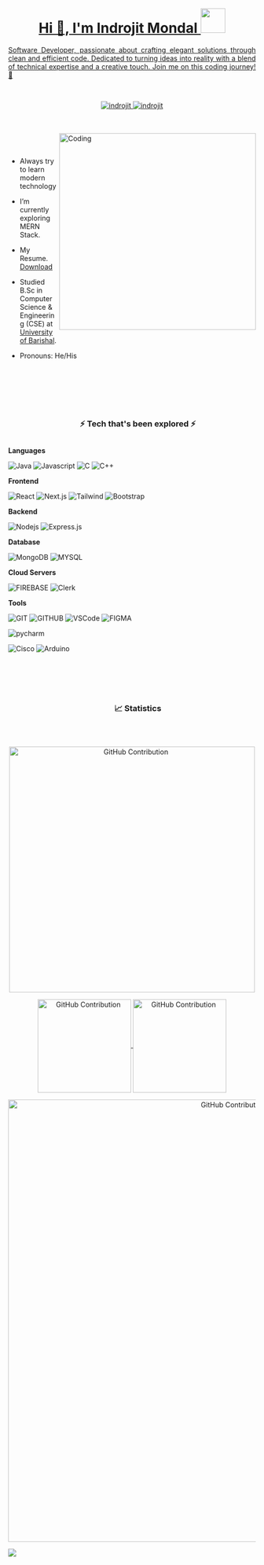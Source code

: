 
 
 <a target="_blank" href="https://www.linkedin.com/in/indrojit-mondal/">
<!--  <img src="https://github.com/ShahinurAlamBhuiyan/ShahinurAlamBhuiyan/blob/main/shahin.gif" height="auto"  style="border-radius:1%"></a><img align="left" src="https://user-images.githubusercontent.com/65187002/144930161-2f783401-8d27-4fdf-a2f7-cc0ba32f1f1f.gif" width="21%" style="display:inline;"><img align="right" src="https://user-images.githubusercontent.com/65187002/144930161-2f783401-8d27-4fdf-a2f7-cc0ba32f1f1f.gif" width="21%" style="display:inline;"> -->

 <br /><br />

<h1 align="center">Hi 👋, I'm Indrojit Mondal <img src="https://media.giphy.com/media/WUlplcMpOCEmTGBtBW/giphy.gif" width="50" ></h1>

<p align="center" style="text-align: justify;">Software Developer, passionate about crafting elegant solutions through clean and efficient code. Dedicated to turning ideas into reality with a blend of technical expertise and a creative touch. Join me on this coding journey! 🚀</p>

<br />
<p align="center">
 <a href="https://indrojit.vercel.app/" target="blank">
  <img src="https://img.shields.io/badge/Website-DC143C?style=for-the-badge&logo=googlechrome&logoColor=white" alt="indrojit" />
 </a>
 <a href="https://www.linkedin.com/in/indrojit-mondal/" target="_blank">
  <img src="https://img.shields.io/badge/LinkedIn-0077B5?style=for-the-badge&logo=linkedin&logoColor=white" alt="indrojit"/>
 </a>
<!--  <a href="https://medium.com/@shahinur-alam-bhuiyan01" target="blank">
  <img src="https://img.shields.io/badge/Medium-black?style=for-the-badge&logo=medium&logoColor=white" alt="indrojit" />
 </a>
 <a href="https://www.facebook.com/shahin19sep/" target="_blank">
  <img src="https://img.shields.io/badge/Facebook-0866FF?&style=for-the-badge&logo=facebook&logoColor=white" alt="logo"  />
  </a>  -->
</p>
<br />
<br />
<img align="right" alt="Coding" width="400" src="https://i.ibb.co/ws7w9kM/Programming-amico.png">
<br /><br />

- Always try to learn modern technology

- I’m currently exploring MERN Stack.


- My Resume. [Download](https://docs.google.com/document/d/1hqWNarSvcF79h_sEN9XZyhvHr8jmTnX9z1vCtVR523A/edit?tab=t.0)

- Studied B.Sc  in Computer Science & Engineering (CSE) at [University of Barishal](https://www.bu.ac.bd/).

- Pronouns: He/His


<br /><br /><br /><br />



<div id="user-content-toc">
  <ul align="center">
    <summary><h3 style="display: inline-block">⚡ Tech that's been explored ⚡ </h3></summary>
  </ul>
</div>



**Languages**


![Java](https://img.shields.io/badge/java-5382a1?style=for-the-badge&logo=java&logoColor=white)
![Javascript](https://img.shields.io/badge/javascript-yellow?style=for-the-badge&logo=javascript&logoColor=white)
![C](https://img.shields.io/badge/c-gray?style=for-the-badge&logo=c&logoColor=white)
![C++](https://img.shields.io/badge/c++-512BD4?style=for-the-badge&logo=cplusplus&logoColor=white)

**Frontend**


![React](https://img.shields.io/badge/react-02CCFE?style=for-the-badge&logo=react&logoColor=white)
![Next.js](https://img.shields.io/badge/next.js-000000?style=for-the-badge&logo=nextdotjs&logoColor=white)
![Tailwind](https://img.shields.io/badge/Tailwind_CSS-092749?style=for-the-badge&logo=tailwindcss&logoColor=white)
![Bootstrap](https://img.shields.io/badge/Bootstrap-563D7C?style=for-the-badge&logo=bootstrap&logoColor=white)






**Backend**


![Nodejs](https://img.shields.io/badge/Nodejs-3C873A?style=for-the-badge&logo=node.js&logoColor=white)
![Express.js](https://img.shields.io/badge/Express.js-000000?style=for-the-badge&logo=express&logoColor=white)


 **Database**

![MongoDB](https://img.shields.io/badge/MongoDB-4EA94B?style=for-the-badge&logo=mongodb&logoColor=white)
![MYSQL](https://img.shields.io/badge/mysql-4479A1?style=for-the-badge&logo=mysql&logoColor=white)



 **Cloud Servers**
  
![FIREBASE](https://img.shields.io/badge/firebase-yellow?style=for-the-badge&logo=firebase&logoColor=white)
![Clerk](https://img.shields.io/badge/clerk-6C47FF?style=for-the-badge&logo=clerk&logoColor=white)


 **Tools**
  
![GIT](https://img.shields.io/badge/git-F05032?style=for-the-badge&logo=git&logoColor=white)
![GITHUB](https://img.shields.io/badge/github-181717?style=for-the-badge&logo=github&logoColor=white)
![VSCode](https://img.shields.io/badge/Visual_Studio-0078d7?style=for-the-badge&logo=visual%20studio&logoColor=white)
![FIGMA](https://img.shields.io/badge/figma-F24E1E?style=for-the-badge&logo=figma&logoColor=white)


![pycharm](https://img.shields.io/badge/pycharm-000000?style=for-the-badge&labelColor=black&logo=pycharm&logoColor=ffffff)


![Cisco](https://img.shields.io/badge/cisco-1BA0D7?style=for-the-badge&logo=cisco&logoColor=white)
![Arduino](https://img.shields.io/badge/arduino-00878F?style=for-the-badge&logo=arduino&logoColor=white)




<br/>


<br />

<br />

<div id="user-content-toc">
  <ul align="center">
    <summary><h3 style="display: inline-block"> 📈 Statistics </h3></summary>
  </ul>
</div>
<br />

<p align="center">
 <img width="500px"  src="https://awesome-github-stats.azurewebsites.net/user-stats/indrojitmondal?cardType=github&theme=dark&Icon=FFFFFF&preferLogin=false" alt="GitHub Contribution"/>
</p>
<p align="center">
  <a href="https://github.com/indrojitmondal">
    <img align="center"  height="190px" src="https://github-readme-stats.vercel.app/api/top-langs/?username=indrojitmondal&layout=compact&bg_color=000000&text_color=FFFFFF&title_color=FFFFFF" alt="GitHub Contribution"/>
  </a>
  <a href="https://github.com/indrojitmondal">
    <img align="center"  height="190px"src="https://github-readme-streak-stats.herokuapp.com?user=indrojitmondal&theme=dark&border_radius=5&fire=EB5454&ring=EB5454&currStreakLabel=EB5454" alt="GitHub Contribution"/>
  </a>
</p>


 




<p align="center">
<img  width="900px" src="https://github-profile-summary-cards.vercel.app/api/cards/profile-details?username=indrojitmondal&theme=dark&Icon=FFFFFF"  alt="GitHub Contribution"/>
</p>


<img align="center" src="https://github-readme-activity-graph.vercel.app/graph?username=indrojitmondal&theme=high-contrast" />








[website]: https://indrojitmondal.netlify.app/
[linkedin]: https://www.linkedin.com/in/indrojitmondal/



